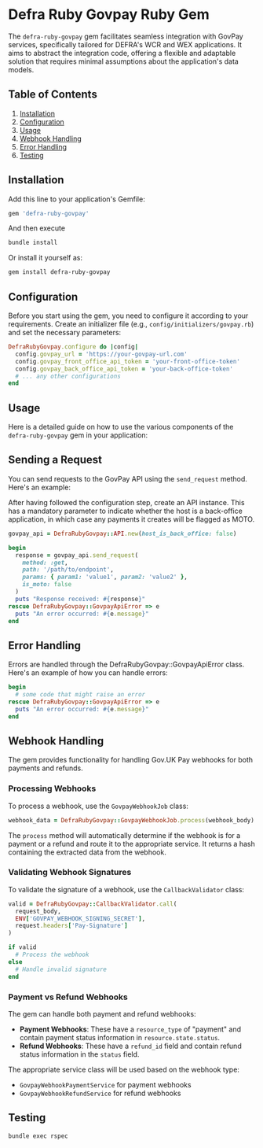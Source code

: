 # Defra Ruby Govpay Ruby Gem

The `defra-ruby-govpay` gem facilitates seamless integration with GovPay services, specifically tailored for DEFRA's WCR and WEX applications. It aims to abstract the integration code, offering a flexible and adaptable solution that requires minimal assumptions about the application's data models.

## Table of Contents

1. [Installation](#installation)
2. [Configuration](#configuration)
3. [Usage](#usage)
4. [Webhook Handling](#webhook-handling)
5. [Error Handling](#error-handling)
6. [Testing](#testing)

## Installation

Add this line to your application's Gemfile:

```ruby
gem 'defra-ruby-govpay'
```
And then execute
```sh
bundle install
```

Or install it yourself as:
```sh
gem install defra-ruby-govpay
```

## Configuration

Before you start using the gem, you need to configure it according to your requirements. Create an initializer file (e.g., `config/initializers/govpay.rb`) and set the necessary parameters:

```ruby
DefraRubyGovpay.configure do |config|
  config.govpay_url = 'https://your-govpay-url.com'
  config.govpay_front_office_api_token = 'your-front-office-token'
  config.govpay_back_office_api_token = 'your-back-office-token'
  # ... any other configurations
end
```

## Usage

Here is a detailed guide on how to use the various components of the `defra-ruby-govpay` gem in your application:

## Sending a Request

You can send requests to the GovPay API using the `send_request` method. Here's an example:

After having followed the configuration step, create an API instance. This has a mandatory parameter to indicate
whether the host is a back-office application, in which case any payments it creates will be flagged as MOTO.
```ruby
govpay_api = DefraRubyGovpay::API.new(host_is_back_office: false)

begin
  response = govpay_api.send_request(
    method: :get,
    path: '/path/to/endpoint',
    params: { param1: 'value1', param2: 'value2' },
    is_moto: false
  )
  puts "Response received: #{response}"
rescue DefraRubyGovpay::GovpayApiError => e
  puts "An error occurred: #{e.message}"
end
```

## Error Handling

Errors are handled through the DefraRubyGovpay::GovpayApiError class. Here's an example of how you can handle errors:
```ruby
begin
  # some code that might raise an error
rescue DefraRubyGovpay::GovpayApiError => e
  puts "An error occurred: #{e.message}"
end
```

## Webhook Handling

The gem provides functionality for handling Gov.UK Pay webhooks for both payments and refunds.

### Processing Webhooks

To process a webhook, use the `GovpayWebhookJob` class:

```ruby
webhook_data = DefraRubyGovpay::GovpayWebhookJob.process(webhook_body)
```

The `process` method will automatically determine if the webhook is for a payment or a refund and route it to the appropriate service. It returns a hash containing the extracted data from the webhook.

### Validating Webhook Signatures

To validate the signature of a webhook, use the `CallbackValidator` class:

```ruby
valid = DefraRubyGovpay::CallbackValidator.call(
  request_body,
  ENV['GOVPAY_WEBHOOK_SIGNING_SECRET'],
  request.headers['Pay-Signature']
)

if valid
  # Process the webhook
else
  # Handle invalid signature
end
```

### Payment vs Refund Webhooks

The gem can handle both payment and refund webhooks:

- **Payment Webhooks**: These have a `resource_type` of "payment" and contain payment status information in `resource.state.status`.
- **Refund Webhooks**: These have a `refund_id` field and contain refund status information in the `status` field.

The appropriate service class will be used based on the webhook type:

- `GovpayWebhookPaymentService` for payment webhooks
- `GovpayWebhookRefundService` for refund webhooks

## Testing

```
bundle exec rspec
```
